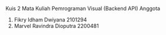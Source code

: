 Kuis 2 Mata Kuliah Pemrograman Visual (Backend API)
Anggota
1. 	Fikry Idham Dwiyana 2101294
2. 	Marvel Ravindra Dioputra 2200481
